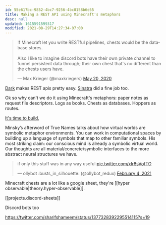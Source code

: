 ```yaml
---
id: 55e617bc-9852-4bc7-9256-4bc0158b6e55
title: Making a REST API using Minecraft's metaphors
desc: null
updated: 1615591599317
modified: 2021-08-29T14:27:34-07:00
---
```


<blockquote class="twitter-tweet"><p lang="en" dir="ltr">If Minecraft let you write RESTful pipelines, chests would be the database stores.<br><br>Also I like to imagine discord bots have their own private channel to funnel persistent data through; their own chest that&#39;s no different than the chests users have.</p>&mdash; Max Krieger (@maxkriegers) <a href="https://twitter.com/maxkriegers/status/1263018405956812800?ref_src=twsrc%5Etfw">May 20, 2020</a></blockquote> <script async src="https://platform.twitter.com/widgets.js" charset="utf-8"></script>

[Dark](https://darklang.com/) makes REST apis pretty easy. [Sinatra](http://sinatrarb.com/intro.html) did a fine job too.

Ok so why can't we do it using Minecraft's metaphors: paper notes as request file descriptors. Logs as books. Chests as databases. Hoppers as routes.

[It's time to build.](https://minecraft.makecode.com/)

Minsky’s afterword of True Names talks about how virtual worlds are symbolic metaphor environments. You can work in computational spaces by building up a language of symbols that map to other familiar symbols. His most striking claim: our conscious mind is already a symbolic virtual world. Our thoughts are all material/concrete/symbolic interfaces to the more abstract neural structures we have.

<blockquote class="twitter-tweet"><p lang="en" dir="ltr">if only this stuff was in any way useful <a href="https://t.co/xIr8sVofTO">pic.twitter.com/xIr8sVofTO</a></p>&mdash; ollybot :busts_in_silhouette: (@ollybot_redux) <a href="https://twitter.com/ollybot_redux/status/1357398538066534400?ref_src=twsrc%5Etfw">February 4, 2021</a></blockquote> <script async src="https://platform.twitter.com/widgets.js" charset="utf-8"></script>

Minecraft chests are a lot like a google sheet, they're [[hyper observable|theory.hyper-observable]].

[[projects.discord-sheets]]

Discord bots too

https://twitter.com/sharifshameem/status/1377328392295514115?s=19
